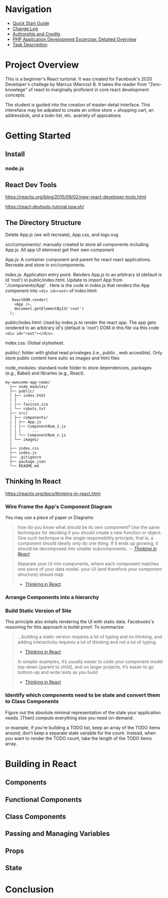 # Navigation

* [Quick Start Guide](#php-rest-api-quick-start-guide-and-demo)
* [Change Log](#change-log-updates-for-2019-and-2020)
* [Authorship and Credits](#authorship-and-credits)
* [PHP Application Development Excercise: Detailed Overview](#php-application-development-excercise-overview)
* [Task Description](#php-application-development-excercise-task-description)

# Project Overview

This is a beginner's React turtorial. It was created for Facebook's 2020 Developer's challege by Marcus (Marcos) B.  It takes the reader from "Zero-knowlege" of react to marginally proficient in core react development concepts.

The student is guided into the creation of master-detail interface.  This intereface may be adpated to create an online store + shopping cart, an addressbok, and a todo-list, etc. avariety of appications


# Getting Started

## Install

### node.js



## React Dev Tools

https://reactjs.org/blog/2015/09/02/new-react-developer-tools.html

https://react-devtools-tutorial.now.sh/

## The Directory Structure

 Delete App.js (we will recreate), App.css, and logo.svg
 
 src/components/:  manually created to store all components including App.js. All app UI elemnest get their own component
 
 App.js: A container component and parent for react react applications.     Recreate and store in src/components. 
 
 index.js:  Application entry point.  Renders App.js to an arbitrary id (default is id 'root') in public/index.html. Update to import App from './components/App' . 
 Here is the code in index.js that renders the App component into `<div id=root>` of index.html: 
``` 
   ReactDOM.render(
    <App />,
    document.getElementById('root')
  );
 ```

 public/index.html: Used by index.js to render the react app.  The app gets rendered to an arbitrary id's (default is 'root') DOM in this file  via this code `<div id="root"></div>`.

 
 index.css: Global stylesheet. 
 
 public/: folder with global read privaleges (i.e., public , web accesible).  Only store public content here suhc as images and html files
 
 node_modules: standard node folder to store dependencies, packages (e.g., Babel) and libraries (e.g., React). 


```
my-awesome-app-name/
  ├── node_modules/
  ├── public/
  │ ├── index.html
  | |     ...
  | |── favicon.ico  
  | └── robots.txt
  ├── src/
  │ ├── components/
  | | ├── App.js 
  │ | |── ComponentNum_1.js
  | | |     ...
  │ | └── ComponentNum_n.js
  | └── images/
  |
  ├── index.css
  ├── index.js
  ├── .gitignore
  ├── package.json
  └── README.md
```

## Thinking In React

https://reactjs.org/docs/thinking-in-react.html


### Wire Frame the App's Component Diagram

You may use a piece of paper or Diagrams

> how do you know what should be its own component? Use the same techniques for deciding if
> you should create a new function or object. One such technique is the single responsibility
> principle, that is, a component should ideally only do one thing. If it ends up growing, it
> should be decomposed into smaller subcomponents.
> *-- [Thinking in React](https://reactjs.org/docs/thinking-in-react.html#step-1-break-the-ui-into-a-component-hierarchy)*


> Separate your UI into components, where each component matches one piece of your data model.
> your UI (and therefore your component structure) should map
> - [Thinking in React](https://reactjs.org/docs/thinking-in-react.html#step-1-break-the-ui-into-a-component-hierarchy)

### Arrange Components into a hierarchy



### Build Static Version of Site 

This principle also entails rendering the UI with static data. Facebooks's reasoning for this approach is bullet proof.  To summarize:

> ...building a static version requires a lot of typing and no thinking, and adding interactivity 
> requires a lot of thinking and not a lot of typing.
> - [Thinking in React](https://reactjs.org/docs/thinking-in-react.html#step-2-build-a-static-version-in-react)

> In simpler examples, it’s usually easier to code your component model top-down [parent to child],
> and on larger projects, it’s easier to go bottom-up and write tests as you build
> - [Thinking in React](https://reactjs.org/docs/thinking-in-react.html#step-2-build-a-static-version-in-react)



### Identify which components need to be state and convert them to Class Components

Figure out the absolute minimal representation of the state your application needs. [Then] compute everything else you need on-demand. 

or example, if you’re building a TODO list, keep an array of the TODO items around; don’t keep a separate state variable for the count. Instead, when you want to render the TODO count, take the length of the TODO items array.


# Building in React

## Components


## Functional Components


## Class Components

## Passing and Managing Variables

## Props

## State

# Conclusion